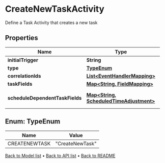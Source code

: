 

# CreateNewTaskActivity

Define a Task Activity that creates a new task

## Properties

| Name | Type | Description | Notes |
|------------ | ------------- | ------------- | -------------|
|**initialTrigger** | **String** | Trigger to supply to all tasks to be made |  [optional] |
|**type** | [**TypeEnum**](#TypeEnum) | The type of task activity |  |
|**correlationIds** | [**List&lt;EventHandlerMapping&gt;**](EventHandlerMapping.md) | The event to correlation ID mappings |  [optional] |
|**taskFields** | [**Map&lt;String, FieldMapping&gt;**](FieldMapping.md) | The event to task field mappings |  [optional] |
|**scheduleDependentTaskFields** | [**Map&lt;String, ScheduledTimeAdjustment&gt;**](ScheduledTimeAdjustment.md) | The Schedule dependent task field mappings. Only relevant if a Finbourne.Workflow.WebApi.Common.Dto.Json.EventHandlers.ScheduleMatchingPattern is  specified |  [optional] |



## Enum: TypeEnum

| Name | Value |
|---- | -----|
| CREATENEWTASK | &quot;CreateNewTask&quot; |



[Back to Model list](../README.md#documentation-for-models) &#8226; [Back to API list](../README.md#documentation-for-api-endpoints) &#8226; [Back to README](../README.md)



